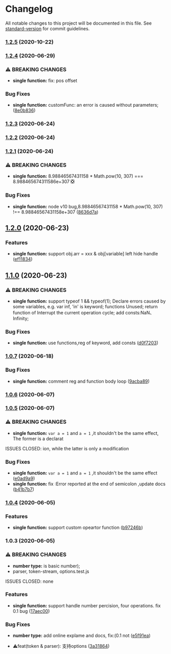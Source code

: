 # Changelog

All notable changes to this project will be documented in this file. See [standard-version](https://github.com/conventional-changelog/standard-version) for commit guidelines.

### [1.2.5](https://github.com/yzw7489757/ceval/compare/v1.2.4...v1.2.5) (2020-10-22)

### [1.2.4](https://github.com/yzw7489757/ceval/compare/v1.2.3...v1.2.4) (2020-06-29)


### ⚠ BREAKING CHANGES

* **single function:** fix: pos offset

### Bug Fixes

* **single function:** customFunc: an error is caused without parameters; ([8e0b836](https://github.com/yzw7489757/ceval/commit/8e0b8367be1868db3c3665804d24dbf414bed9c5))

### [1.2.3](https://github.com/yzw7489757/ceval/compare/v1.2.2...v1.2.3) (2020-06-24)

### [1.2.2](https://github.com/yzw7489757/ceval/compare/v1.2.1...v1.2.2) (2020-06-24)

### [1.2.1](https://github.com/yzw7489757/ceval/compare/v1.2.0...v1.2.1) (2020-06-24)


### ⚠ BREAKING CHANGES

* **single function:** 8.98846567431158 * Math.pow(10, 307) === 8.988465674311586e+307 ❎

### Bug Fixes

* **single function:** node v10 bug,8.98846567431158 * Math.pow(10, 307) !==  8.98846567431158e+307 ([8636d7a](https://github.com/yzw7489757/ceval/commit/8636d7a353587b07b14985c9b001e894d2c931d5))

## [1.2.0](https://github.com/yzw7489757/ceval/compare/v1.1.0...v1.2.0) (2020-06-23)


### Features

* **single function:** support obj.arr = xxx & obj[variable] left hide handle ([ef11834](https://github.com/yzw7489757/ceval/commit/ef118342050192743a7313dc860381e6d8843e55))

## [1.1.0](https://github.com/yzw7489757/ceval/compare/v1.0.7...v1.1.0) (2020-06-23)


### ⚠ BREAKING CHANGES

* **single function:** support typeof 1 && typeof(1); Declare errors caused by some variables, e.g. var inf, 'in' is
keyword; functions Unused; return function of Interrupt the current operation cycle;
 add
consts:NaN、Infinity;

### Bug Fixes

* **single function:** use functions,reg of keyword, add consts ([d0f7203](https://github.com/yzw7489757/ceval/commit/d0f72032fb6d1b1e97926d6ae9c2a9449b4f16bd))

### [1.0.7](https://github.com/yzw7489757/ceval/compare/v1.0.6...v1.0.7) (2020-06-18)


### Bug Fixes

* **single function:** comment reg and function body loop ([9acba89](https://github.com/yzw7489757/ceval/commit/9acba89bd4125344d2c97892440ee20a0cd5a020))

### [1.0.6](https://github.com/yzw7489757/ceval/compare/v1.0.5...v1.0.6) (2020-06-07)

### [1.0.5](https://github.com/yzw7489757/ceval/compare/v1.0.4...v1.0.5) (2020-06-07)


### ⚠ BREAKING CHANGES

* **single function:** `var a = 1` and `a = 1` ,it shouldn't be the same effect, The former is a declarat

ISSUES CLOSED:  ion, while the latter is only a modification

### Bug Fixes

* **single function:** `var a = 1` and `a = 1` ,it shouldn't be the same effect ([e0ad9a9](https://github.com/yzw7489757/ceval/commit/e0ad9a98b468f26d33c3e3114bdc0a20cabd15a5))
* **single function:** fix :Error reported at the end of semicolon ,update docs ([b41b7b7](https://github.com/yzw7489757/ceval/commit/b41b7b781817bc3e8f4312f0fbcb699b3eed31bc))

### [1.0.4](https://github.com/yzw7489757/ceval/compare/v1.0.3...v1.0.4) (2020-06-05)


### Features

* **single function:** support custom opeartor function ([b97246b](https://github.com/yzw7489757/ceval/commit/b97246bfdcf08b61b6c5690697f49ebbef327392))

### 1.0.3 (2020-06-05)


### ⚠ BREAKING CHANGES

* **number type:** is basic number);
* parser, token-stream, options.test.js

ISSUES CLOSED:  none

### Features

* **single function:** support handle number percision, four operations. fix 0.1 bug ([17aec00](https://github.com/yzw7489757/ceval/commit/17aec009d29ddf6a8c132a56dc5eb2aa36aa5192))


### Bug Fixes

* **number type:** add online explame and docs, fix:(0.1 not ([e5f91ea](https://github.com/yzw7489757/ceval/commit/e5f91ea4bbc65a0a2bca5e3fbec7ce9976c837e5))


* ⚠️feat(token & parser): 支持options ([3a31864](https://github.com/yzw7489757/ceval/commit/3a318649c75a9f4cbac8a8f353d550407715fd3f))
